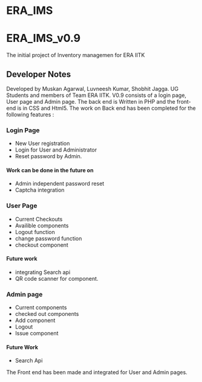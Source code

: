 # ERA_IMS
# ERA_IMS_v0.9
The initial project of Inventory managemen for ERA IITK 
## Developer Notes 
Developed by Muskan Agarwal, Luvneesh Kumar, Shobhit Jagga. UG Students and members of Team ERA IITK. 
V0.9 consists of a login page, User page and Admin page. 
The back end is Written in PHP and the front-end is in CSS and Html5. The work on Back end has been completed for the following features : 
### Login Page 
  - New User registration  
  - Login for User and Administrator
  - Reset password by Admin. 
#### Work can be done in the future on 
  - Admin independent password reset
  - Captcha integration
### User Page 
  - Current Checkouts 
  - Availible components
  - Logout function
  - change password function
  - checkout component
#### Future work 
   - integrating  Search api 
   - QR code scanner for component. 
### Admin page 
  - Current components  
  - checked out components  
  - Add component 
  - Logout 
  - Issue component 
#### Future Work 
  - Search Api 
  
The Front end has been made and integrated for User and Admin pages. 
## 
  
  
